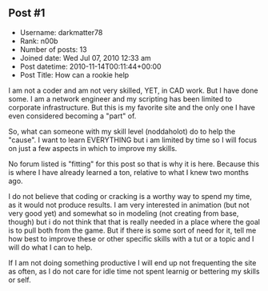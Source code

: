 ## Post #1
- Username: darkmatter78
- Rank: n00b
- Number of posts: 13
- Joined date: Wed Jul 07, 2010 12:33 am
- Post datetime: 2010-11-14T00:11:44+00:00
- Post Title: How can a rookie help

I am not a coder and am not very skilled, YET, in CAD work. But I have done some. I am a network engineer and my scripting has been limited to corporate infrastructure. But this is my favorite site and the only one I have even considered becoming a "part" of. 

So, what can someone with my skill level (noddaholot) do to help the "cause". I want to learn EVERYTHING but i am limited by time so I will focus on just a few aspects in which to improve my skills.

No forum listed is "fitting" for this post so that is why it is here. Because this is where I have already learned a ton, relative to what I knew two months ago. 

I do not believe that coding or cracking is a worthy way to spend my time, as it would not produce results. I am very interested in animation (but not very good yet) and somewhat so in modeling (not creating from base, though) but i do not think that that is really needed in a place where the goal is to pull both from the game. But if there is some sort of need for it, tell me how best to improve these or other specific skills with a tut or a topic and I will do what I can to help.

If I am not doing something productive I will end up not frequenting the site as often, as I do not care for idle time not spent learnig or bettering my skills or self.
